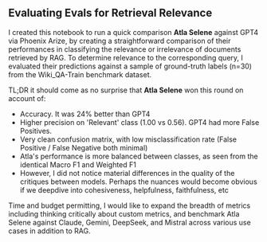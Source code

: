 <h2>Evaluating Evals for Retrieval Relevance</h2>

I created this notebook to run a quick comparison **Atla Selene** against GPT4 via Phoenix Arize, by creating a straightforward comparison of their performances in classifying the relevance or irrelevance of documents retrieved by RAG. To determine relevance to the corresponding query, I evaluated their predictions against a sample of ground-truth labels (n=30) from the Wiki_QA-Train benchmark dataset.

TL;DR it should come as no surprise that **Atla Selene** won this round on account of:
- Accuracy. It was 24% better than GPT4
- Higher precision on 'Relevant' class (1.00 vs 0.56). GPT4 had more False Positives.
- Very clean confusion matrix, with low misclassification rate (False Positive / False Negative both minimal)
- Atla's performance is more balanced between classes, as seen from the identical Macro F1 and Weighted F1
- However, I did not notice material differences in the quality of the critiques between models. Perhaps the nuances would become obvious if we deepdive into cohesiveness, helpfulness, faithfulness, etc

Time and budget permitting, I would like to expand the breadth of metrics including thinking critically about custom metrics, and benchmark Atla Selene against Claude, Gemini, DeepSeek, and Mistral across various use cases in addition to RAG.
